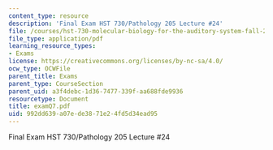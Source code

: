 ```yaml
---
content_type: resource
description: 'Final Exam HST 730/Pathology 205 Lecture #24'
file: /courses/hst-730-molecular-biology-for-the-auditory-system-fall-2002/992dd639a07ede3871e24fd5d34ead95_examQ7.pdf
file_type: application/pdf
learning_resource_types:
- Exams
license: https://creativecommons.org/licenses/by-nc-sa/4.0/
ocw_type: OCWFile
parent_title: Exams
parent_type: CourseSection
parent_uid: a3f4debc-1d36-7477-339f-aa688fde9936
resourcetype: Document
title: examQ7.pdf
uid: 992dd639-a07e-de38-71e2-4fd5d34ead95
---
```

Final Exam HST 730/Pathology 205 Lecture #24